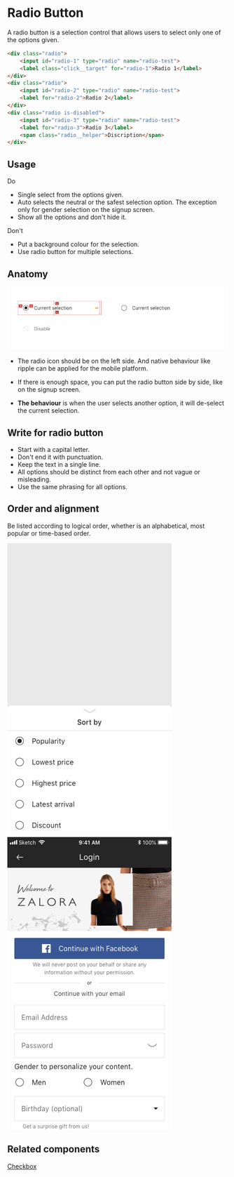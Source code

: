 # Radio Button
A radio button is a selection control that allows users to select only one of the options given. 

```html
<div class="radio">
    <input id="radio-1" type="radio" name="radio-test">
    <label class="click__target" for="radio-1">Radio 1</label>
</div>
<div class="radio">
    <input id="radio-2" type="radio" name="radio-test">
    <label for="radio-2">Radio 2</label>
</div>
<div class="radio is-disabled">
    <input id="radio-3" type="radio" name="radio-test">
    <label for="radio-3">Radio 3</label>
    <span class="radio__helper">Discription</span>
</div>
```

## Usage
<span class="u-text-positive">Do</span>
  * Single select from the options given.
  * Auto selects the neutral or the safest selection option. The exception only for gender selection on the signup screen.
  * Show all the options and don't hide it.

<span class="u-text-urgent">Don't</span>
  * Put a background colour for the selection. 
  * Use radio button for multiple selections.


  
## Anatomy

![Radio button](img/radiobutton/Radiospec.png)

* The radio icon should be on the left side. And native behaviour like ripple can be applied for the mobile platform. 

* If there is enough space, you can put the radio button side by side, like on the signup screen.

* **The behaviour** is when the user selects another option, it will de-select the current selection.




## Write for radio button
  * Start with a capital letter.  
  * Don't end it with punctuation. 
  * Keep the text in a single line. 
  * All options should be distinct from each other and not vague or misleading.
  * Use the same phrasing for all options.



## Order and alignment

Be listed according to logical order, whether is an alphabetical, most popular or time-based order. 

![Radio button list](img/radiobutton/Radiobuttonlist.png "Radio button for sort. The order is based on the most popular option.")
![Radio button side by side](img/radiobutton/Sidebysideradiobutton.png "Radio button on sign up screen. The order is based on the alphabet.")


## Related components
[Checkbox](/#/components/Checkbox)